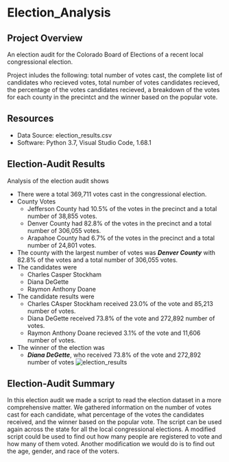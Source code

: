 # Election_Analysis
## Project Overview
An election audit for the Colorado Board of Elections of a recent local congressional election.

Project inludes the following: total number of votes cast, the complete list of candidates who recieved votes, total number of votes candidates recieved, the percentage of the votes candidates recieved, a breakdown of the votes for each county in the precintct and the winner based on the popular vote.
## Resources
- Data Source: election_results.csv
- Software: Python 3.7, Visual Studio Code, 1.68.1
## Election-Audit Results
Analysis of the election audit shows
- There were a total 369,711 votes cast in the congressional election.
- County Votes 
  - Jefferson County had 10.5% of the votes in the precinct and a total number of 38,855 votes.
  - Denver County had 82.8% of the votes in the precinct and a total number of 306,055 votes.
  - Arapahoe County had 6.7% of the votes in the precinct and a total number of 24,801 votes.
- The county with the largest number of votes was **_Denver County_** with 82.8% of the votes and a total number of 306,055 votes.
- The candidates were
  - Charles Casper Stockham
  - Diana DeGette
  - Raymon Anthony Doane
- The candidate results were
  - Charles CAsper Stockham received 23.0% of the vote and 85,213 number of votes.
  - Diana DeGette received 73.8% of the vote and 272,892 number of votes.
  - Raymon Anthony Doane recieved 3.1% of the vote and 11,606 number of votes.
- The winner of the election was
  - **_Diana DeGette_**, who received 73.8% of the vote and 272,892 number of votes
![election_results](https://user-images.githubusercontent.com/107289345/177885977-4d319481-2f23-41a9-b50f-9eb041eaf4dc.png)
## Election-Audit Summary
In this election audit we made a script to read the election dataset in a more comprehensive matter. We gathered information on the number of votes cast for each candidate, what percentage of the votes the candidates received, and the winner based on the popular vote. The script can be used again across the state for all the local congressional elections. A modified script could be used to find out how many people are registered to vote and how many of them voted. Another modification we would do is to find out the age, gender, and race of the voters.
